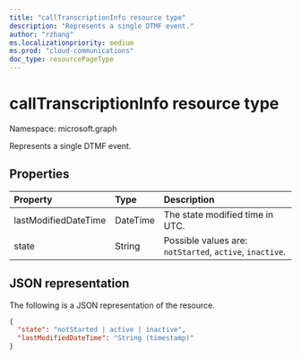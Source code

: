 ```yaml
---
title: "callTranscriptionInfo resource type"
description: "Represents a single DTMF event."
author: "rzhang"
ms.localizationpriority: medium
ms.prod: "cloud-communications"
doc_type: resourcePageType
---
```


# callTranscriptionInfo resource type

Namespace: microsoft.graph

Represents a single DTMF event.

## Properties

| Property       | Type    | Description|
|:---------------|:--------|:----------|
| lastModifiedDateTime | DateTime | The state modified time in UTC. |
| state | String | Possible values are: `notStarted`, `active`, `inactive`. |

## JSON representation

The following is a JSON representation of the resource.

<!-- {
  "blockType": "resource",
  "optionalProperties": [

  ],
  "@odata.type": "microsoft.graph.callTranscriptionInfo"
}-->
```json
{
  "state": "notStarted | active | inactive",
  "lastModifiedDateTime": "String (timestamp)"
}
```

